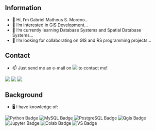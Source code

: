 ## Information 

- 👋 Hi, I’m Gabriel Matheus S. Moreno...
- 👀 I’m interested in GIS Development...
- 📖 I’m currently learning Database Systems and Spatial Database Systems...
- 🤙 I’m looking for collaborating on GIS and RS programming projects...
## Contact
- 📫 Just send me an e-mail on [<img src="https://img.shields.io/badge/Gmail-D14836?style=for-the-badge&logo=gmail&logoColor=white" />](mailto:gmsmoreno@gmail.com)  to contact me!

[<img src="https://img.shields.io/badge/LinkedIn-0077B5?style=for-the-badge&logo=linkedin&logoColor=white" />](https://www.linkedin.com/in/gabriel-matheus-s-moreno-77143214b/)
[<img src = "https://img.shields.io/badge/Discord-7289DA?style=for-the-badge&logo=discord&logoColor=white"/>](https://discord.com/channels/@gmsmoreno)
[<img src = "https://img.shields.io/badge/instagram-%23E4405F.svg?&style=for-the-badge&logo=instagram&logoColor=white">](https://www.instagram.com/gabrielmsmoreno/)


## Background
- 🖥️ I have knowledge of:

![Python Badge](https://img.shields.io/badge/Python-FFD43B?style=for-the-badge&logo=python&logoColor=darkgreen)
![MySQL Badge](https://img.shields.io/badge/MySQL-00000F?style=for-the-badge&logo=mysql&logoColor=white)
![PostgreSQL Badge](https://img.shields.io/badge/PostgreSQL-316192?style=for-the-badge&logo=postgresql&logoColor=white)
![Qgis Badge](https://img.shields.io/badge/qgis-3.16_Hannover-93b023?&style=for-the-badge&logo=qgis&logoColor=white)
![Jupyter Badge](https://img.shields.io/badge/Jupyter-F37626.svg?&style=for-the-badge&logo=Jupyter&logoColor=white)
![Colab Badge](https://img.shields.io/badge/Colab-F9AB00?style=for-the-badge&logo=googlecolab&color=525252)
![VS Badge](https://img.shields.io/badge/Visual_Studio-5C2D91?style=for-the-badge&logo=visual%20studio&logoColor=white)




